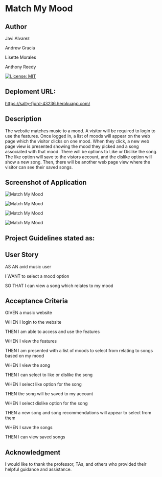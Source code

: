 # Match My Mood

## Author
Javi Alvarez

Andrew Gracia

Lisette Morales

Anthony Reedy


[![License: MIT](https://img.shields.io/badge/License-MIT-yellow.svg)](https://opensource.org/licenses/MIT)

## Deploment URL:
https://salty-fjord-43236.herokuapp.com/ 

## Description
The website matches music to a mood. A visitor will be required to login to use the features. Once
logged in, a list of moods will appear on the web page which the visitor clicks on one mood. When they
click, a new web page view is presented showing the mood they picked and a song associated with that mood. 
There will be options to Like or Dislike the song. The like option will save to the vistors account, and 
the dislike option will show a new song. Then, there will be another web page view where the visitor can see 
their saved songs.

## Screenshot of Application
![Match My Mood](https://user-images.githubusercontent.com/113862182/227024925-a38db7e9-6e1f-4536-90d9-67d8b206e475.png)

![Match My Mood](https://user-images.githubusercontent.com/113862182/226769791-bf61ac5d-d51e-426a-9957-476ed79731be.png)

![Match My Mood](https://user-images.githubusercontent.com/113862182/226769824-33bfa545-b20d-4c47-bab7-a0132d8e7b1d.png)

![Match My Mood](https://user-images.githubusercontent.com/113862182/226769877-b67d229c-6b92-454b-8af9-7fea746868fc.png)


## Project Guidelines stated as:

## User Story
AS AN avid music user

I WANT to select a mood option

SO THAT I can view a song which relates to my mood

## Acceptance Criteria
GIVEN a music website

WHEN I login to the website

THEN I am able to access and use the features

WHEN I view the features

THEN I am presented with a list of moods to select from relating to songs based on my mood

WHEN I view the song

THEN I can select to like or dislike the song

WHEN I select like option for the song

THEN the song will be saved to my account

WHEN I select dislike option for the song

THEN a new song and song recommendations will appear to select from them

WHEN I save the songs

THEN I can view saved songs

## Acknowledgment
I would like to thank the professor, TAs, and others who provided their helpful guidance and assistance.













